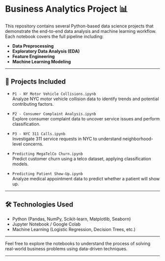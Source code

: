 # Business Analytics Project 📊

This repository contains several Python-based data science projects that demonstrate the end-to-end data analysis and machine learning workflow. Each notebook covers the full pipeline including:

- **Data Preprocessing**
- **Exploratory Data Analysis (EDA)**
- **Feature Engineering**
- **Machine Learning Modeling**

---

## 📁 Projects Included

- `P1 - NY Motor Vehicle Collisions.ipynb`  
  Analyze NYC motor vehicle collision data to identify trends and potential contributing factors.

- `P2 - Consumer Complaint Analysis.ipynb`  
  Explore consumer complaint data to uncover service issues and perform classification.

- `P3 - NYC 311 Calls.ipynb`  
  Investigate 311 service requests in NYC to understand neighborhood-level concerns.

- `Predicting MegaTelCo Churn.ipynb`  
  Predict customer churn using a telco dataset, applying classification models.

- `Predicting Patient Show-Up.ipynb`  
  Analyze medical appointment data to predict whether a patient will show up.

---

## 🛠️ Technologies Used

- Python (Pandas, NumPy, Scikit-learn, Matplotlib, Seaborn)
- Jupyter Notebook / Google Colab
- Machine Learning (Logistic Regression, Decision Trees, etc.)

---

Feel free to explore the notebooks to understand the process of solving real-world business problems using data-driven techniques.

---
